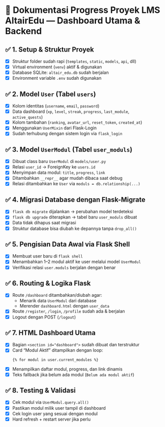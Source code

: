 
# 📘 Dokumentasi Progress Proyek LMS AltairEdu — Dashboard Utama & Backend

## ✅ 1. Setup & Struktur Proyek
- [x] Struktur folder sudah rapi (`templates`, `static`, `models`, `api`, dll)
- [x] Virtual environment (`venv`) aktif & digunakan
- [x] Database SQLite: `altair_edu.db` sudah berjalan
- [x] Environment variable `.env` sudah digunakan

## ✅ 2. Model `User` (Tabel `users`)
- [x] Kolom identitas (`username`, `email`, `password`)
- [x] Data dashboard (`xp`, `level`, `streak`, `progress`, `last_module`, `active_quests`)
- [x] Kolom tambahan (`ranking`, `avatar_url`, `reset_token`, `created_at`)
- [x] Menggunakan `UserMixin` dari Flask-Login
- [x] Sudah terhubung dengan sistem login via `flask_login`

## ✅ 3. Model `UserModul` (Tabel `user_moduls`)
- [x] Dibuat class baru `UserModul` di `models/user.py`
- [x] Relasi `user_id` → ForeignKey ke `users.id`
- [x] Menyimpan data modul: `title`, `progress`, `link`
- [x] Ditambahkan `__repr__` agar mudah dibaca saat debug
- [x] Relasi ditambahkan ke `User` via `moduls = db.relationship(...)`

## ✅ 4. Migrasi Database dengan Flask-Migrate
- [x] `flask db migrate` dijalankan → perubahan model terdeteksi
- [x] `flask db upgrade` diterapkan → tabel baru `user_moduls` dibuat
- [x] Data tidak dihapus saat migrasi
- [x] Struktur database bisa diubah ke depannya tanpa `drop_all()`

## ✅ 5. Pengisian Data Awal via Flask Shell
- [x] Membuat user baru di `flask shell`
- [x] Menambahkan 1–2 modul aktif ke user melalui model `UserModul`
- [x] Verifikasi relasi `user.moduls` berjalan dengan benar

## ✅ 6. Routing & Logika Flask
- [x] Route `/dashboard` ditambahkan/diubah agar:
  - Menarik data `UserModul` dari database
  - Merender `dashboard.html` dengan `user_data`
- [x] Route `/register`, `/login`, `/profile` sudah ada & berjalan
- [x] Logout dengan POST (`/logout`)

## ✅ 7. HTML Dashboard Utama
- [x] Bagian `<section id="dashboard">` sudah dibuat dan terstruktur
- [x] Card “Modul Aktif” ditampilkan dengan loop:
  ```jinja
  {% for modul in user.current_modules %}
  ```
- [x] Menampilkan daftar modul, progress, dan link dinamis
- [x] Teks fallback jika belum ada modul (`Belum ada modul aktif`)

## ✅ 8. Testing & Validasi
- [x] Cek modul via `UserModul.query.all()`
- [x] Pastikan modul milik user tampil di dashboard
- [x] Cek login user yang sesuai dengan modul
- [x] Hard refresh + restart server jika perlu
